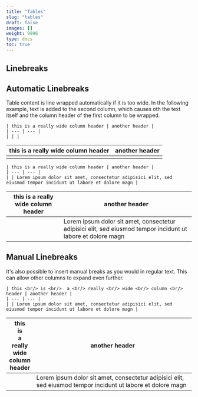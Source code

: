 ```yaml
---
title: "Tables"
slug: "tables"
draft: false
images: []
weight: 9996
type: docs
toc: true
---
```


## Linebreaks
## Automatic Linebreaks ##

Table content is line wrapped automatically if it is too wide.
In the following example, text is added to the second column, which causes oth the text itself and the column header of the first column to be wrapped.


    | this is a really wide column header | another header |
    | --- | --- |
    | | |


| this is a really wide column header | another header |
| --- | --- |
| | |

    | this is a really wide column header | another header |
    | --- | --- |
    | | Lorem ipsum dolor sit amet, consectetur adipisici elit, sed eiusmod tempor incidunt ut labore et dolore magn |

| this is a really wide column header | another header |
| --- | --- |
| | Lorem ipsum dolor sit amet, consectetur adipisici elit, sed eiusmod tempor incidunt ut labore et dolore magn |

## Manual Linebreaks ##

It's also possible to insert manual breaks as you would in regular text.
This can allow other columns to expand even further. 

    | this <br/> is <br/>  a <br/> really <br/> wide <br/> column <br/> header | another header |
    | --- | --- |
    | | Lorem ipsum dolor sit amet, consectetur adipisici elit, sed eiusmod tempor incidunt ut labore et dolore magn |


| this <br/> is <br/>  a <br/> really <br/> wide <br/> column <br/> header | another header |
| --- | --- |
| | Lorem ipsum dolor sit amet, consectetur adipisici elit, sed eiusmod tempor incidunt ut labore et dolore magn |

